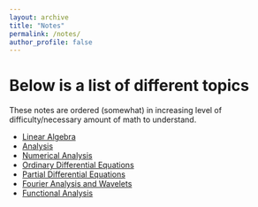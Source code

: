 ```yaml
---
layout: archive
title: "Notes"
permalink: /notes/
author_profile: false
---
```





Below is a list of different topics
===
These notes are ordered (somewhat) in increasing level of difficulty/necessary amount of math to understand.
- [Linear Algebra](/notes/linear-algebra/nav.md)
- [Analysis](/notes/analysis/nav.md)
- [Numerical Analysis](/notes/numerical-analysis/nav.md)
- [Ordinary Differential Equations](/notes/ode/nav.md)
- [Partial Differential Equations](/notes/pde/nav.md)
- [Fourier Analysis and Wavelets](/notes/Fourier-Analysis/nav.md)
- [Functional Analysis](/notes/Functional-Analysis/nav.md)




